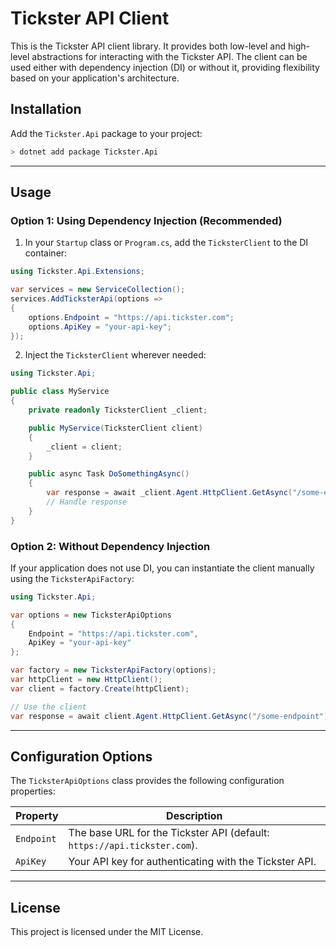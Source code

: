 # Tickster API Client

This is the Tickster API client library. It provides both low-level and high-level abstractions for interacting with the Tickster API. The client can be used either with dependency injection (DI) or without it, providing flexibility based on your application's architecture.

## Installation

Add the `Tickster.Api` package to your project:

```bash
> dotnet add package Tickster.Api
```

---

## Usage

### Option 1: Using Dependency Injection (Recommended)

1. In your `Startup` class or `Program.cs`, add the `TicksterClient` to the DI container:

```csharp
using Tickster.Api.Extensions;

var services = new ServiceCollection();
services.AddTicksterApi(options =>
{
    options.Endpoint = "https://api.tickster.com";
    options.ApiKey = "your-api-key";
});
```

2. Inject the `TicksterClient` wherever needed:

```csharp
using Tickster.Api;

public class MyService
{
    private readonly TicksterClient _client;

    public MyService(TicksterClient client)
    {
        _client = client;
    }

    public async Task DoSomethingAsync()
    {
        var response = await _client.Agent.HttpClient.GetAsync("/some-endpoint");
        // Handle response
    }
}
```

### Option 2: Without Dependency Injection

If your application does not use DI, you can instantiate the client manually using the `TicksterApiFactory`:

```csharp
using Tickster.Api;

var options = new TicksterApiOptions
{
    Endpoint = "https://api.tickster.com",
    ApiKey = "your-api-key"
};

var factory = new TicksterApiFactory(options);
var httpClient = new HttpClient();
var client = factory.Create(httpClient);

// Use the client
var response = await client.Agent.HttpClient.GetAsync("/some-endpoint");
```

---

## Configuration Options
The `TicksterApiOptions` class provides the following configuration properties:

| Property | Description |
|----------|-------------|
| `Endpoint` | The base URL for the Tickster API (default: `https://api.tickster.com`). |
| `ApiKey`   | Your API key for authenticating with the Tickster API. |

---

## License

This project is licensed under the MIT License.

